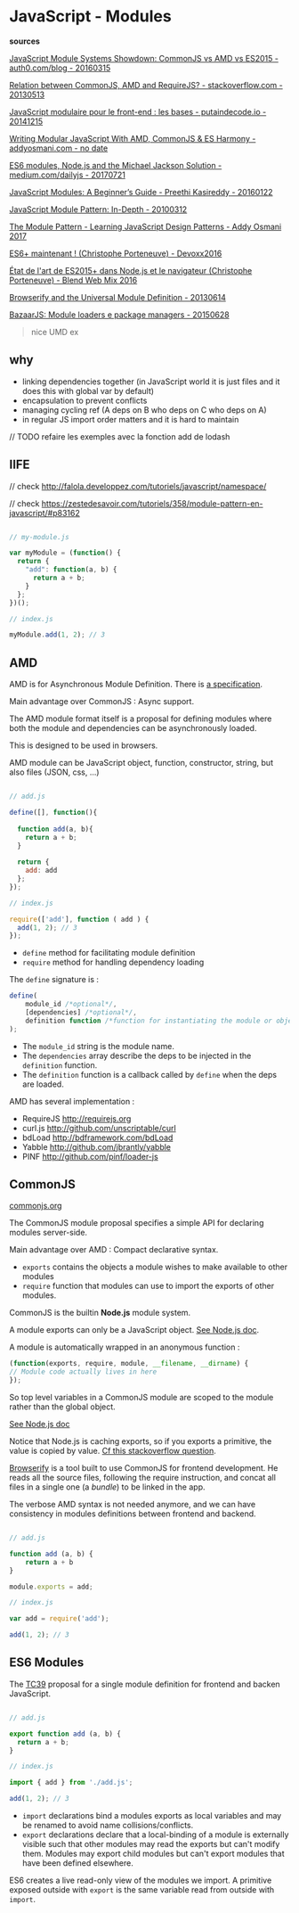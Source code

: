 # JavaScript - Modules

**sources**

[JavaScript Module Systems Showdown: CommonJS vs AMD vs ES2015 - auth0.com/blog - 20160315](https://auth0.com/blog/javascript-module-systems-showdown/)

[Relation between CommonJS, AMD and RequireJS? - stackoverflow.com - 20130513](https://stackoverflow.com/questions/16521471/relation-between-commonjs-amd-and-requirejs)

[JavaScript modulaire pour le front-end : les bases - putaindecode.io - 20141215](http://putaindecode.io/fr/articles/frontend/2015-etat-lieux-javascript-modulaire/)

[Writing Modular JavaScript With AMD, CommonJS & ES Harmony - addyosmani.com - no date](https://addyosmani.com/writing-modular-js/)

[ES6 modules, Node.js and the Michael Jackson Solution - medium.com/dailyjs - 20170721](https://medium.com/dailyjs/es6-modules-node-js-and-the-michael-jackson-solution-828dc244b8b)

[JavaScript Modules: A Beginner’s Guide - Preethi Kasireddy - 20160122](https://medium.freecodecamp.org/javascript-modules-a-beginner-s-guide-783f7d7a5fcc)

[JavaScript Module Pattern: In-Depth - 20100312](http://www.adequatelygood.com/JavaScript-Module-Pattern-In-Depth.html)

[The Module Pattern - Learning JavaScript Design Patterns - Addy Osmani 2017](https://addyosmani.com/resources/essentialjsdesignpatterns/book/#modulepatternjavascript)

[ES6+ maintenant ! (Christophe Porteneuve) - Devoxx2016](https://youtu.be/KJzlllc7Jq8?t=1806)

[État de l'art de ES2015+ dans Node.js et le navigateur (Christophe Porteneuve) - Blend Web Mix 2016](https://youtu.be/k0_gi7BoBgw?t=475)

[Browserify and the Universal Module Definition - 20130614](https://dontkry.com/posts/code/browserify-and-the-universal-module-definition.html)

[BazaarJS: Module loaders e package managers - 20150628](https://www.leanpanda.com/blog/2015/06/28/amd-requirejs-commonjs-browserify/)

> nice UMD ex

## why

- linking dependencies together (in JavaScript world it is just files and it does this with global var by default)
- encapsulation to prevent conflicts
- managing cycling ref (A deps on B who deps on C who deps on A)
- in regular JS import order matters and it is hard to maintain

// TODO refaire les exemples avec la fonction add de lodash


## IIFE

// check http://falola.developpez.com/tutoriels/javascript/namespace/

// check https://zestedesavoir.com/tutoriels/358/module-pattern-en-javascript/#p83162 

```javascript

// my-module.js

var myModule = (function() {
  return {
    "add": function(a, b) {
      return a + b;
    }
  };
})();

// index.js

myModule.add(1, 2); // 3
```


## AMD

AMD is for Asynchronous Module Definition. There is [a specification](https://github.com/amdjs/amdjs-api/blob/master/AMD.md).

Main advantage over CommonJS : Async support.

The AMD module format itself is a proposal for defining modules where both the module and dependencies can be asynchronously loaded.

This is designed to be used in browsers.

AMD module can be JavaScript object, function, constructor, string, but also files (JSON, css, ...) 

```javascript

// add.js

define([], function(){
 
  function add(a, b){
    return a + b;
  } 
 
  return {
    add: add
  };
});

// index.js

require(['add'], function ( add ) {
  add(1, 2); // 3
});

```

- `define` method for facilitating module definition
- `require` method for handling dependency loading

The `define` signature is :

```javascript
define(
    module_id /*optional*/,
    [dependencies] /*optional*/,
    definition function /*function for instantiating the module or object*/
);
```

- The `module_id` string is the module name.
- The `dependencies` array describe the deps to be injected in the `definition` function.
- The `definition` function is a callback called by `define` when the deps are loaded.

AMD has several implementation :

- RequireJS http://requirejs.org
- curl.js http://github.com/unscriptable/curl
- bdLoad http://bdframework.com/bdLoad
- Yabble http://github.com/jbrantly/yabble
- PINF http://github.com/pinf/loader-js


## CommonJS

[commonjs.org](http://www.commonjs.org/)

The CommonJS module proposal specifies a simple API for declaring modules server-side.

Main advantage over AMD : Compact declarative syntax.

- `exports` contains the objects a module wishes to make available to other modules
- `require` function that modules can use to import the exports of other modules. 

CommonJS is the builtin **Node.js** module system.
 
A module exports can only be a JavaScript object. [See Node.js doc](https://nodejs.org/dist/latest-v8.x/docs/api/modules.html#modules_module_exports).

A module is automatically wrapped in an anonymous function :

```javascript
(function(exports, require, module, __filename, __dirname) {
// Module code actually lives in here
});
```

So top level variables in a CommonJS module are scoped to the module rather than the global object. 

[See Node.js doc](https://nodejs.org/dist/latest-v8.x/docs/api/modules.html#modules_the_module_wrapper)

Notice that Node.js is caching exports, so if you exports a primitive, the value is copied by value. [Cf this stackoverflow question](https://stackoverflow.com/questions/38972252/how-does-commonjs-make-two-copies-during-its-export-and-require-process).

[Browserify](http://browserify.org/) is a tool built to use CommonJS for frontend development. He reads all the source files, following
the require instruction, and concat all files in a single one (a *bundle*) to be linked in the app.

The verbose AMD syntax is not needed anymore, and we can have consistency in modules definitions between frontend and backend.

```javascript

// add.js

function add (a, b) {
    return a + b
}

module.exports = add;

// index.js

var add = require('add');

add(1, 2); // 3

```


## ES6 Modules

The [TC39](http://www.ecma-international.org/memento/TC39.htm) proposal for a single module definition for frontend and backen JavaScript.

```javascript

// add.js

export function add (a, b) {
  return a + b;
}

// index.js

import { add } from './add.js';

add(1, 2); // 3

```

- `import` declarations bind a modules exports as local variables and may be renamed to avoid name collisions/conflicts.
- `export` declarations declare that a local-binding of a module is externally visible such that other modules may read the exports but can't modify them. Modules may export child modules but can't export modules that have been defined elsewhere.

ES6 creates a live read-only view of the modules we import. A primitive exposed outside with `export` is the same variable read from outside with `import`.
